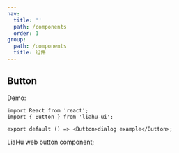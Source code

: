 ```yaml
---
nav:
  title: ''
  path: /components
  order: 1
group:
  path: /components
  title: 组件
---
```


## Button

Demo:

```tsx
import React from 'react';
import { Button } from 'liahu-ui';

export default () => <Button>dialog example</Button>;
```

LiaHu web button component;
